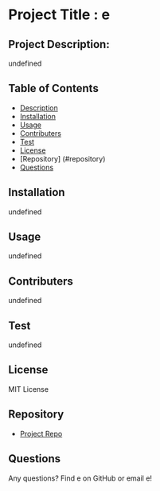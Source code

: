 # Project Title : e

  ## Project Description:
  undefined

  ## Table of Contents
  * [Description](#description)
  * [Installation](#installation)
  * [Usage](#usage)
  * [Contributers](#contributers)
  * [Test](#test)
  * [License](#license)
  * [Repository] (#repository)
  * [Questions](#questions)

  ## Installation
  undefined

  ## Usage
  undefined

  ## Contributers
  undefined

  ## Test
  undefined
  
  ## License
  MIT License
  
  ## Repository
  * [Project Repo](undefined)
  
  ## Questions
  Any questions? Find e on GitHub or email e!

  